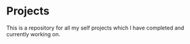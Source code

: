 # Projects
This is a repository for all my self projects which I have completed and currently working on.
